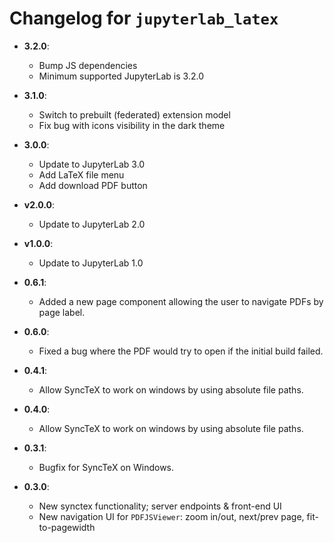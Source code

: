 # Changelog for `jupyterlab_latex`

- **3.2.0**:

  - Bump JS dependencies
  - Minimum supported JupyterLab is 3.2.0

- **3.1.0**:

  - Switch to prebuilt (federated) extension model
  - Fix bug with icons visibility in the dark theme

- **3.0.0**:

  - Update to JupyterLab 3.0
  - Add LaTeX file menu
  - Add download PDF button

- **v2.0.0**:

  - Update to JupyterLab 2.0

- **v1.0.0**:

  - Update to JupyterLab 1.0

- **0.6.1**:

  - Added a new page component allowing the user to navigate PDFs by page label.

- **0.6.0**:

  - Fixed a bug where the PDF would try to open if the initial build failed.

- **0.4.1**:

  - Allow SyncTeX to work on windows by using absolute file paths.

- **0.4.0**:

  - Allow SyncTeX to work on windows by using absolute file paths.

- **0.3.1**:

  - Bugfix for SyncTeX on Windows.

- **0.3.0**:
  - New synctex functionality; server endpoints & front-end UI
  - New navigation UI for `PDFJSViewer`: zoom in/out, next/prev page, fit-to-pagewidth

